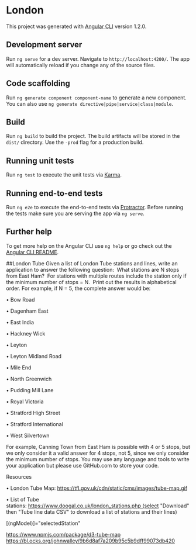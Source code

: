 # London

This project was generated with [Angular CLI](https://github.com/angular/angular-cli) version 1.2.0.

## Development server

Run `ng serve` for a dev server. Navigate to `http://localhost:4200/`. The app will automatically reload if you change any of the source files.

## Code scaffolding

Run `ng generate component component-name` to generate a new component. You can also use `ng generate directive|pipe|service|class|module`.

## Build

Run `ng build` to build the project. The build artifacts will be stored in the `dist/` directory. Use the `-prod` flag for a production build.

## Running unit tests

Run `ng test` to execute the unit tests via [Karma](https://karma-runner.github.io).

## Running end-to-end tests

Run `ng e2e` to execute the end-to-end tests via [Protractor](http://www.protractortest.org/).
Before running the tests make sure you are serving the app via `ng serve`.

## Further help

To get more help on the Angular CLI use `ng help` or go check out the [Angular CLI README](https://github.com/angular/angular-cli/blob/master/README.md).


##London Tube
Given a list of London Tube stations and lines, write an application to answer the following question:  What stations are N stops from East Ham?  For stations with multiple routes include the station only if the minimum number of stops = N.  Print out the results in alphabetical order.
For example, if N = 5, the complete answer would be:

•	Bow Road

•	Dagenham East

•	East India

•	Hackney Wick

•	Leyton

•	Leyton Midland Road

•	Mile End

•	North Greenwich

•	Pudding Mill Lane

•	Royal Victoria

•	Stratford High Street

•	Stratford International

•	West Silvertown

For example, Canning Town from East Ham is possible with 4 or 5 stops, but we only consider it a valid answer for 4 stops, not 5, since we only consider the minimum number of stops.
You may use any language and tools to write your application but please use GitHub.com to store your code.

Resources

•	London Tube Map: https://tfl.gov.uk/cdn/static/cms/images/tube-map.gif

•	List of Tube stations: https://www.doogal.co.uk/london_stations.php (select "Download" then "Tube line data CSV" to download a list of stations and their lines)


[(ngModel)]="selectedStation"

https://www.npmjs.com/package/d3-tube-map
https://bl.ocks.org/johnwalley/9b6d8af7a209b95c5b9dff99073db420
